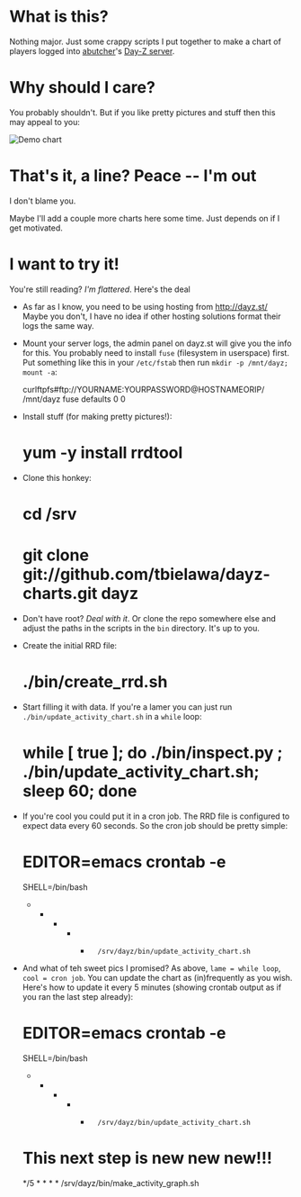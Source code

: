 What is this?
=============

Nothing major. Just some crappy scripts I put together to make a chart
of players logged into [abutcher](https://github.com/abutcher)'s
[Day-Z server](http://afrolegs.com).

Why should I care?
==================

You probably shouldn't. But if you like pretty pictures and stuff then
this may appeal to you:

![Demo chart](http://github.com/tbielawa/dayz-charts/)

That's it, a line? Peace -- I'm out
===================================

I don't blame you.

Maybe I'll add a couple more charts here some time. Just depends on if
I get motivated.


I want to try it!
=================

You're still reading? *I'm flattered*. Here's the deal

* As far as I know, you need to be using hosting from http://dayz.st/
  Maybe you don't, I have no idea if other hosting solutions format
  their logs the same way.

* Mount your server logs, the admin panel on dayz.st will give you the
  info for this. You probably need to install ``fuse`` (filesystem in
  userspace) first. Put something like this in your ``/etc/fstab``
  then run ``mkdir -p /mnt/dayz; mount -a``:

    curlftpfs#ftp://YOURNAME:YOURPASSWORD@HOSTNAMEORIP/ /mnt/dayz fuse defaults 0 0

* Install stuff (for making pretty pictures!):

    # yum -y install rrdtool

* Clone this honkey:

    # cd /srv
    # git clone git://github.com/tbielawa/dayz-charts.git dayz

* Don't have root? *Deal with it*. Or clone the repo somewhere else
  and adjust the paths in the scripts in the ``bin`` directory. It's
  up to you.

* Create the initial RRD file:

    # ./bin/create_rrd.sh

* Start filling it with data. If you're a lamer you can just run
  ``./bin/update_activity_chart.sh`` in a ``while`` loop:

    # while [ true ]; do ./bin/inspect.py ; ./bin/update_activity_chart.sh; sleep 60; done

* If you're cool you could put it in a cron job. The RRD file is
  configured to expect data every 60 seconds. So the cron job should
  be pretty simple:

    # EDITOR=emacs crontab -e
    SHELL=/bin/bash
    * * * * *       /srv/dayz/bin/update_activity_chart.sh

* And what of teh sweet pics I promised? As above, ``lame = while
  loop``, ``cool = cron job``. You can update the chart as
  (in)frequently as you wish. Here's how to update it every 5 minutes
  (showing crontab output as if you ran the last step already):

    # EDITOR=emacs crontab -e
    SHELL=/bin/bash
    * * * * *       /srv/dayz/bin/update_activity_chart.sh
    # This next step is new new new!!!
    */5 * * * *     /srv/dayz/bin/make_activity_graph.sh

